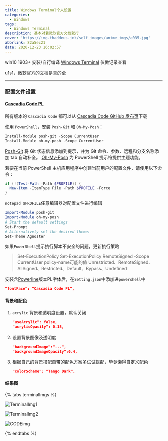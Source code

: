 ```yaml
---
title: Windows Terminal个人设置
categories:
  - Windows
tags:
  - Windows Terminal
description: 基本对着微软官方文档就行
cover: 'https://img.thaddeus.ink/self_images/anime_imgs/a035.jpg'
abbrlink: 82a5ec21
date: 2020-12-23 16:02:57
---
```


win10 1903+
安装/自行编译 [Windows Terminal](https://docs.microsoft.com/zh-cn/windows/terminal/)
仅做记录查看

u1s1，微软官方的文档是真的全

---

### [配置文件设置](https://docs.microsoft.com/zh-cn/windows/terminal/customize-settings/profile-settings)



#### [Cascadia Code PL](https://docs.microsoft.com/zh-cn/windows/terminal/cascadia-code)

所有版本的 `Cascadia Code` 都可以从 [Cascadia Code GitHub 发布页](https://github.com/microsoft/cascadia-code/releases)下载

使用 `PowerShell`，安装 `Posh-Git` 和 `Oh-My-Posh`：

```powershell
Install-Module posh-git -Scope CurrentUser
Install-Module oh-my-posh -Scope CurrentUser
```

[Posh-Git](https://github.com/dahlbyk/posh-git) 将 Git 状态信息添加到提示，并为 Git 命令、参数、远程和分支名称添加 tab 自动补全。 [Oh-My-Posh](https://github.com/JanDeDobbeleer/oh-my-posh) 为 PowerShell 提示符提供主题功能。


若要在当前 PowerShell 主机应用程序中创建当前用户的配置文件，请使用以下命令：

```powershell
if (!(Test-Path -Path $PROFILE)) {
  New-Item -ItemType File -Path $PROFILE -Force
}
```

`notepad $PROFILE`任意编辑器对配置文件进行编辑

```powershell
Import-Module posh-git
Import-Module oh-my-posh
# Start the default settings
Set-Prompt
# Alternatively set the desired theme:
Set-Theme Agnoster
```

如果`PowerShell`提示执行脚本不安全的问题，更新执行策略

> Set-ExecutionPolicy <policy-name>
> Set-ExecutionPolicy RemoteSigned -Scope CurrentUser
> policy-name可能的值
> Unrestricted、RemoteSigned、AllSigned、Restricted、Default、Bypass、Undefined

安装含[Powerline](https://docs.microsoft.com/zh-cn/windows/terminal/tutorials/powerline-setup)版本PL字体后，在`Setting.json`中添加进`powershell`中

```json
"fontFace": "Cascadia Code PL",
```

#### 背景和配色

1. `acrylic` 背景和透明度设置，默认关闭

   ```json
   "useAcrylic": false,
   "acrylicOpacity": 0.15,
   ```

2. 设置背景图像及透明度

   ```json
   "backgroundImage":"...",
   "backgroundImageOpacity":0.4,
   ```

3. 根据自己的背景搭配自带的[配色方案](https://docs.microsoft.com/zh-cn/windows/terminal/customize-settings/color-schemes)多试试搭配，毕竟懒得自定义配色

   ```json
   "colorScheme": "Tango Dark",
   ```
#### 结果图
{% tabs terminalImgs %}
<!-- tab IMG1-->
![TerminalImg1](https://img.thaddeus.ink/self_images/others/20201228-212531.jpg)
<!-- endtab -->

<!-- tab IMG2-->
![TerminalImg2](https://img.thaddeus.ink/self_images/others/20201228-212603.jpg)
<!-- endtab -->

<!-- tab CODE-->
![CODEimg](https://img.thaddeus.ink/self_images/others/20201228-212658.jpg)
<!-- endtab -->
{% endtabs %}



